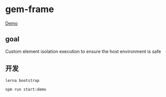 # gem-frame

[Demo](https://gem-frame.netlify.com/)

## goal

Custom element isolation execution to ensure the host environment is safe

## 开发

```bash
lerna bootstrap

npm run start:demo
```
